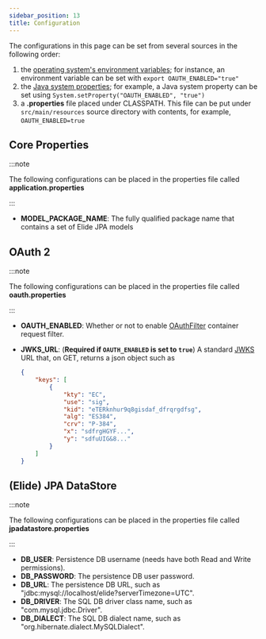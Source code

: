 ```yaml
---
sidebar_position: 13
title: Configuration
---
```


The configurations in this page can be set from several sources in the following order:

1. the [operating system's environment variables]; for instance, an environment variable can be set with
   `export OAUTH_ENABLED="true"`
2. the [Java system properties]; for example, a Java system property can be set using
   `System.setProperty("OAUTH_ENABLED", "true")`
3. a **.properties** file placed under CLASSPATH. This file can be put under `src/main/resources` source directory with
   contents, for example, `OAUTH_ENABLED=true`

Core Properties
---------------

:::note

The following configurations can be placed in the properties file called **application.properties**

:::

- **MODEL_PACKAGE_NAME**: The fully qualified package name that contains a set of Elide JPA models

OAuth 2
-------

:::note

The following configurations can be placed in the properties file called **oauth.properties**

:::

- **OAUTH_ENABLED**: Whether or not to enable [OAuthFilter] container request filter.
- **JWKS_URL**: (**Required if `OAUTH_ENABLED` is set to `true`**) A standard [JWKS] URL that, on GET, returns a json
  object such as

  ```json
  {
      "keys": [
          {
              "kty": "EC",
              "use": "sig",
              "kid": "eTERknhur9q8gisdaf_dfrqrgdfsg",
              "alg": "ES384",
              "crv": "P-384",
              "x": "sdfrgHGYF...",
              "y": "sdfuUIG&8..."
          }
      ]
  }
  ```

(Elide) JPA DataStore
---------------------

:::note

The following configurations can be placed in the properties file called **jpadatastore.properties**

:::

- **DB_USER**: Persistence DB username (needs have both Read and Write permissions).
- **DB_PASSWORD**: The persistence DB user password.
- **DB_URL**: The persistence DB URL, such as "jdbc:mysql://localhost/elide?serverTimezone=UTC".
- **DB_DRIVER**: The SQL DB driver class name, such as "com.mysql.jdbc.Driver".
- **DB_DIALECT**: The SQL DB dialect name, such as "org.hibernate.dialect.MySQLDialect".

[Java system properties]: https://docs.oracle.com/javase/tutorial/essential/environment/sysprop.html
[JWKS]: https://datatracker.ietf.org/doc/html/rfc7517

[OAuthFilter]: https://paion-data.github.io/astraios/apidocs/com/paiondata/astraios/web/filters/OAuthFilter.html
[operating system's environment variables]: https://docs.oracle.com/javase/tutorial/essential/environment/env.html
